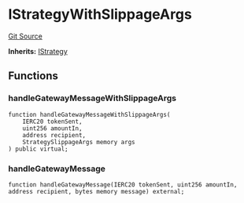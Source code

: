 # IStrategyWithSlippageArgs
[Git Source](https://github.com/bob-collective/bob/blob/1abe7d0a95cbaa62e47217036600733eae5f19f9/src/gateway/IStrategy.sol)

**Inherits:**
[IStrategy](/src/gateway/IStrategy.sol/interface.IStrategy.md)


## Functions
### handleGatewayMessageWithSlippageArgs


```solidity
function handleGatewayMessageWithSlippageArgs(
    IERC20 tokenSent,
    uint256 amountIn,
    address recipient,
    StrategySlippageArgs memory args
) public virtual;
```

### handleGatewayMessage


```solidity
function handleGatewayMessage(IERC20 tokenSent, uint256 amountIn, address recipient, bytes memory message) external;
```


